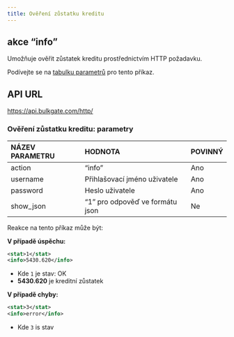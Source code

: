 ```yaml
---
title: Ověření zůstatku kreditu
---
```


## akce “info”
Umožňuje ověřit zůstatek kreditu prostřednictvím HTTP požadavku. 

Podívejte se na [tabulku parametrů](#ověření-zůstatku-kreditu-parametry) pro tento příkaz.

## API URL
https://api.bulkgate.com/http/

### Ověření zůstatku kreditu: parametry
|NÁZEV PARAMETRU|	HODNOTA|	POVINNÝ|
|:--- |:--- |:--- |
|action|“info”|	Ano|
|username|	Přihlašovací jméno uživatele|	Ano|
|password|	Heslo uživatele	|Ano|
|show_json|	“1” pro odpověď ve formátu json	|Ne|

Reakce na tento příkaz může být:

**V případě úspěchu:**
``` xml
<stat>1</stat>
<info>5430.620</info>
```
- Kde `1` je stav: OK
- **5430.620** je kreditní zůstatek

**V případě chyby:**
``` xml
<stat>3</stat>
<info>error</info>
```
-	Kde `3` is stav 
